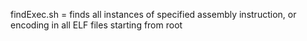 findExec.sh = finds all instances of specified assembly instruction, or encoding in all ELF files starting from root
